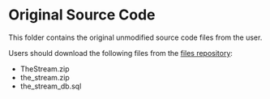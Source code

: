 # Original Source Code

This folder contains the original unmodified source code files from the user.

Users should download the following files from the [files repository](https://github.com/Numbrino/files):
- TheStream.zip
- the_stream.zip
- the_stream_db.sql
